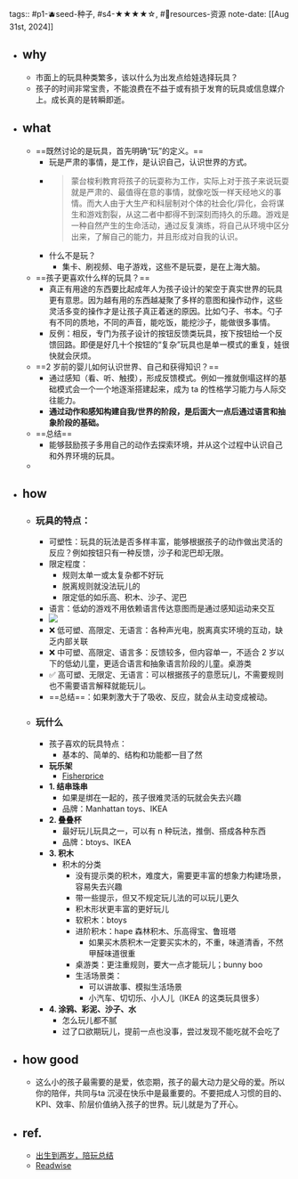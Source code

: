 tags:: #p1-🫐seed-种子, #s4-★★★★☆, #💎resources-资源 
note-date: [[Aug 31st, 2024]]

- ## why
	- 市面上的玩具种类繁多，该以什么为出发点给娃选择玩具？
	- 孩子的时间非常宝贵，不能浪费在不益于或有损于发育的玩具或信息媒介上。成长真的是转瞬即逝。
- ## what
	- ==既然讨论的是玩具，首先明确“玩”的定义。==
		- 玩是严肃的事情，是工作，是认识自己，认识世界的方式。
		- > 蒙台梭利教育将孩子的玩耍称为工作，实际上对于孩子来说玩耍就是严肃的、最值得在意的事情，就像吃饭一样天经地义的事情。而大人由于大生产和科层制对个体的社会化/异化，会将谋生和游戏割裂，从这二者中都得不到深刻而持久的乐趣。游戏是一种自然产生的生命活动，通过反复演练，将自己从环境中区分出来，了解自己的能力，并且形成对自我的认识。
		- 什么不是玩？
			- 集卡、刷视频、电子游戏，这些不是玩耍，是在上海大脑。
	- ==孩子更喜欢什么样的玩具？==
		- 真正有用途的东西要比起成年人为孩子设计的架空于真实世界的玩具更有意思。因为越有用的东西越凝聚了多样的意图和操作动作，这些灵活多变的操作才是让孩子真正着迷的原因。比如勺子、书本。勺子有不同的质地，不同的声音，能吃饭，能挖沙子，能做很多事情。
		- 反例：相反，专门为孩子设计的按钮反馈类玩具，按下按钮给一个反馈回路。即便是好几十个按钮的“复杂”玩具也是单一模式的重复，娃很快就会厌烦。
	- ==2 岁前的婴儿如何认识世界、自己和获得知识？==
		- 通过感知（看、听、触摸），形成反馈模式。例如一推就倒塌这样的基础模式会一个一个地逐渐搭建起来，成为 ta 的性格学习能力与人际交往能力。
		- **通过动作和感知构建自我/世界的阶段，是后面大一点后通过语言和抽象阶段的基础。**
	- ==总结==
		- 能够鼓励孩子多用自己的动作去探索环境，并从这个过程中认识自己和外界环境的玩具。
	-
- ## how
	- ### 玩具的特点：
		- 可塑性：玩具的玩法是否多样丰富，能够根据孩子的动作做出灵活的反应？例如按钮只有一种反馈，沙子和泥巴却无限。
		- 限定程度：
			- 规则太单一或太复杂都不好玩
			- 脱离规则就没法玩儿的
			- 限定低的如乐高、积木、沙子、泥巴
		- 语言：低幼的游戏不用依赖语言传达意图而是通过感知运动来交互
		- ![](https://image.harryrou.wiki/2024-09-01-054803.jpg)
		- ❌ 低可塑、高限定、无语言：各种声光电，脱离真实环境的互动，缺乏内部关联
		- ❌ 中可塑、高限定、语言多：反馈较多，但内容单一，不适合 2 岁以下的低幼儿童，更适合语言和抽象语言阶段的儿童。桌游类
		- ✅ 高可塑、无限定、无语言：可以根据孩子的意愿玩儿，不需要规则也不需要语言解释就能玩儿。
		- ==总结==：如果刺激大于了吸收、反应，就会从主动变成被动。
	- ### 玩什么
		- 孩子喜欢的玩具特点：
			- 基本的、简单的、结构和功能都一目了然
		- **玩乐架**
			- [Fisherprice](https://www.fisherprice.com.tw/product.php?id=411)
		- **1. 结串珠串**
			- 如果是绑在一起的，孩子很难灵活的玩就会失去兴趣
			- 品牌：Manhattan toys、IKEA
		- **2. 叠叠杯**
			- 最好玩儿玩具之一，可以有 n 种玩法，推倒、搭成各种东西
			- 品牌：btoys、IKEA
		- **3. 积木**
			- 积木的分类
				- 没有提示类的积木，难度大，需要更丰富的想象力构建场景，容易失去兴趣
				- 带一些提示，但又不规定玩儿法的可以玩儿更久
				- 积木形状更丰富的更好玩儿
				- 软积木：btoys
				- 进阶积木：hape 森林积木、乐高得宝、鲁班塔
					- 如果买木质积木一定要买实木的，不重，味道清香，不然甲醛味道很重
				- 桌游类：更注重规则，要大一点才能玩儿；bunny boo
				- 生活场景类：
					- 可以讲故事、模拟生活场景
					- 小汽车、切切乐、小人儿（IKEA 的这类玩具很多）
		- **4. 涂鸦、彩泥、沙子、水**
			- 怎么玩儿都不腻
			- 过了口欲期玩儿，提前一点也没事，尝过发现不能吃就不会吃了
- ## how good
	- 这么小的孩子最需要的是爱，依恋期，孩子的最大动力是父母的爱。所以你的陪伴，共同与ta 沉浸在快乐中是最重要的。不要把成人习惯的目的、KPI、效率、阶层价值纳入孩子的世界。玩儿就是为了开心。
- ## ref.
	- [出生到两岁，陪玩总结](https://mp.weixin.qq.com/s?__biz=MzI4MzE2MDA0MA==&mid=2247484884&idx=1&sn=02968dba257ee1e0d5a4b664a5265a1c&scene=19#wechat_redirect)
	- [Readwise](https://readwise.io/reader/shared/01j68skpfsc6zhr5dnz8m8nytq)